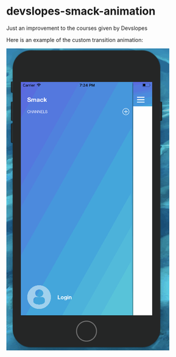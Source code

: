 # devslopes-smack-animation
Just an improvement to the courses given by Devslopes

Here is an example of the custom transition animation:



![alt text](https://raw.githubusercontent.com/Moliholy/devslopes-smack-animation/master/animation_example.gif)
